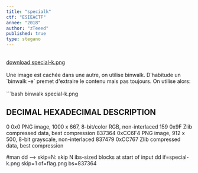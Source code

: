 ```yaml
---
title: "specialk"
ctf: "ESIEACTF"
annee: "2018"
author: "zTeeed"
published: true
type: stegano
---
```


<br />
<a href="/writeup-scripts/2017-2018/ESIEACTF/specialk/special-k.png">download special-k.png</a>
<br />
<br />
Une image est cachée dans une autre, on utilise binwalk. D'habitude un `binwalk -e` premet d'extraire le contenu mais pas toujours. On utilise alors:
<br />
<br />
```bash
binwalk special-k.png

DECIMAL       HEXADECIMAL     DESCRIPTION
--------------------------------------------------------------------------------
0             0x0             PNG image, 1000 x 667, 8-bit/color RGB, non-interlaced
159           0x9F            Zlib compressed data, best compression
837364        0xCC6F4         PNG image, 912 x 500, 8-bit grayscale, non-interlaced
837479        0xCC767         Zlib compressed data, best compression

#man dd -->  skip=N: skip N ibs-sized blocks at start of input
dd if=special-k.png skip=1 of=flag.png bs=837364
```
